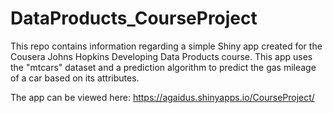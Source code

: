 # DataProducts_CourseProject
This repo contains information regarding a simple Shiny app created for the Cousera Johns Hopkins Developing Data Products course. This app uses the "mtcars" dataset and a prediction algorithm to predict the gas mileage of a car based on its attributes. 

The app can be viewed here: https://agaidus.shinyapps.io/CourseProject/
